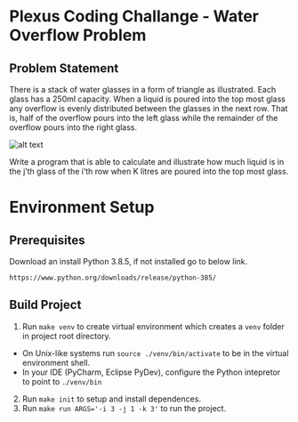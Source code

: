 # Plexus Coding Challange - Water Overflow Problem

## Problem Statement
There is a stack of water glasses in a form of triangle as illustrated. Each glass has a 250ml capacity. When a liquid is poured into the top most glass any
overflow is evenly distributed between the glasses in the next row. That is, half of the overflow pours into the left glass while the remainder of the overflow pours into the right glass.

![alt text](https://github.com/sraj50/plexus-challange/tree/develop/images/water-overflow-problem.png "Water Overflow Problem")


Write a program that is able to calculate and illustrate how much liquid is in the j’th glass of the i’th row when K litres are poured into the top most glass.

# Environment Setup

## Prerequisites
Download an install Python 3.8.5, if not installed go to below link.

`https://www.python.org/downloads/release/python-385/`

## Build Project
1. Run `make venv` to create virtual environment which creates a `venv` folder in project root directory.
- On Unix-like systems run `source ./venv/bin/activate` to be in the virtual environment shell.
- In your IDE (PyCharm, Eclipse PyDev), configure the Python intepretor to point to `./venv/bin`
2. Run `make init` to setup and install dependences.
3. Run `make run ARGS='-i 3 -j 1 -k 3'` to run the project.
